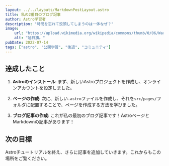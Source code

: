 ```yaml
---
layout: ../../layouts/MarkdownPostLayout.astro
title: 私の2番目のブログ記事
author: Astro学習者
description: "時間を忘れて没頭してしまうのは一体なぜ？"
image:
    url: "https://upload.wikimedia.org/wikipedia/commons/thumb/0/06/War_flag_of_the_Imperial_Japanese_Army.svg/2560px-War_flag_of_the_Imperial_Japanese_Army.svg.png"
    alt: "旭日旗。"
pubDate: 2022-07-14
tags: ["astro", "公開学習", "後退", "コミュニティ"]
---
```

## 達成したこと

1. **Astroのインストール**: まず、新しいAstroプロジェクトを作成し、オンラインアカウントを設定しました。

2. **ページの作成**: 次に、新しい`.astro`ファイルを作成し、それを`src/pages/`フォルダに配置することで、ページを作成する方法を学びました。

3. **ブログ記事の作成**: これが私の最初のブログ記事です！AstroページとMarkdownの記事があります！

## 次の目標

Astroチュートリアルを終え、さらに記事を追加していきます。これからもこの場所をご覧ください。